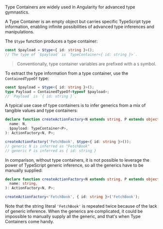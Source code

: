 Type Containers are widely used in Angularity for advanced type gymnastics.

A Type Container is an empty object but carries specific TypeScript type information, enabling infinite possibilities of advanced type inferences and manipulations.

The `$type` function produces a type container:

```ts
const $payload = $type<{ id: string }>();
// The type of `$payload` is `TypeContainer<{ id: string }>`.
```

> Conventionally, type container variables are prefixed with a `$` symbol.

To extract the type information from a type container, use the `ContainedTypeOf` type:

```ts
const $payload = $type<{ id: string }>();
type Payload = ContainedTypeOf<typeof $payload>;
// `Payload` is `{ id: string }`.
```

A typical use case of type containers is to infer generics from a mix of tangible values and type containers:

```ts
declare function createActionFactory<N extends string, P extends object>(
  name: N,
  $payload: TypeContainer<P>,
): ActionFactory<N, P>;
```

```ts
createActionFactory('FetchBook', $type<{ id: string }>());
// generic N is inferred as "FetchBook"
// generic P is inferred as { id: string }
```

In comparison, without type containers, it is not possible to leverage the power of TypeScript generic inference, so all the generics have to be manually supplied:

```ts
declare function createActionFactory<N extends string, P extends object>(
  name: string,
): ActionFactory<N, P>;
```

```ts
createActionFactory<'FetchBook', { id: string }>('FetchBook');
```

Note that the string literal `'FetchBook'` is repeated twice because of the lack of generic inference. When the generics are complicated, it could be impossible to manually supply all the generic, and that's when Type Containers come handy.

